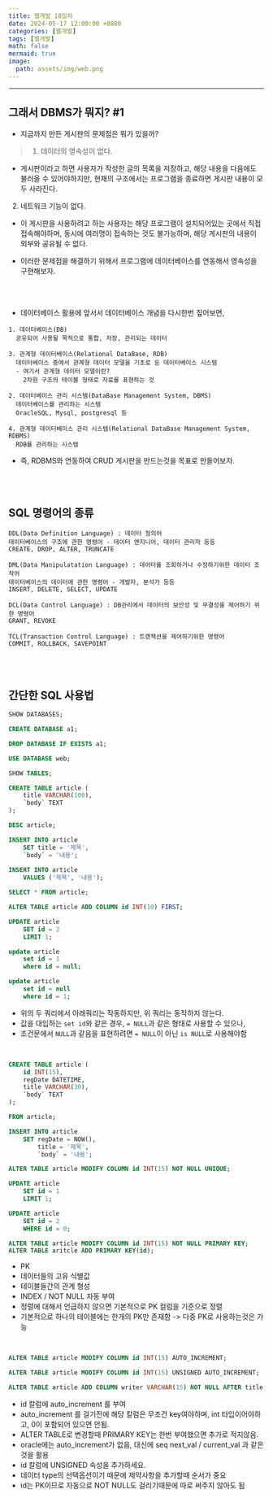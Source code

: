 ```yaml
---
title: 웹개발 10일차
date: 2024-05-17 12:00:00 +0800
categories: [웹개발]
tags: [웹개발]
math: false
mermaid: true
image:
  path: assets/img/web.png
---
```


<hr style="border:1px solid white">

## 그래서 DBMS가 뭐지? #1
- 지금까지 만든 게시판의 문제점은 뭐가 있을까?

> 1. 데이터의 영속성이 없다. 
  - 게시판이라고 하면 사용자가 작성한 글의 목록을 저장하고, 해당 내용을 다음에도 불러올 수 있어야하지만, 현재의 구조에서는 프로그램을 종료하면 게시판 내용이 모두 사라진다.
2. 네트워크 기능이 없다.
  - 이 게시판을 사용하려고 하는 사용자는 해당 프로그램이 설치되어있는 곳에서 직접 접속해야하며, 동시에 여러명이 접속하는 것도 불가능하며, 해당 게시판의 내용이 외부와 공유될 수 없다.

- 이러한 문제점을 해결하기 위해서 프로그램에 데이터베이스를 연동해서 영속성을 구현해보자.
    
<br/><br/>

- 데이터베이스 활용에 앞서서 데이터베이스 개념을 다시한번 짚어보면,

```
1. 데이터베이스(DB)
  공유되어 사용될 목적으로 통합, 저장, 관리되는 데이터

3. 관계형 데이터베이스(Relational DataBase, RDB)
  데이터베이스 중에서 관계형 데이터 모델을 기초로 둔 데이터베이스 시스템
  - 여기서 관계형 데이터 모델이란?
    2차원 구조의 테이블 형태로 자료를 표현하는 것

2. 데이터베이스 관리 시스템(DataBase Management System, DBMS)
  데이터베이스를 관리하는 시스템
  OracleSQL, Mysql, postgresql 등

4. 관계형 데이터베이스 관리 시스템(Relational DataBase Management System, RDBMS)
  RDB를 관리하는 시스템
```
- 즉, RDBMS와 연동하여 CRUD 게시판을 만드는것을 목표로 만들어보자.


<br/><br/>

## SQL 명령어의 종류

```
DDL(Data Definition Language) : 데이터 정의어
데이터베이스의 구조에 관한 명령어 - 데이터 엔지니어, 데이터 관리자 등등
CREATE, DROP, ALTER, TRUNCATE

DML(Data Manipulatation Language) : 데어터를 조회하거나 수정하기위한 데이터 조작어
데이터베이스의 데이터에 관한 명령어 - 개발자, 분석가 등등
INSERT, DELETE, SELECT, UPDATE

DCL(Data Control Language) : DB관리에서 데이터의 보안성 및 무결성을 제어하기 위한 명령어
GRANT, REVOKE

TCL(Transaction Control Language) : 트랜잭션을 제어하기위한 명령어
COMMIT, ROLLBACK, SAVEPOINT
```

<br/><br/>

## 간단한 SQL 사용법

```sql
SHOW DATABASES;

CREATE DATABASE a1;

DROP DATABASE IF EXISTS a1;

USE DATABASE web;

SHOW TABLES;

CREATE TABLE article (
    title VARCHAR(100),
    `body` TEXT
);

DESC article;

INSERT INTO article
    SET title = '제목',
    `body` = '내용';
    
INSERT INTO article
	VALUES ('제목', '내용');

SELECT * FROM article;

ALTER TABLE article ADD COLUMN id INT(10) FIRST;

UPDATE article
    SET id = 2 
    LIMIT 1;
```

```sql
update article 
	set id = 1
	where id = null;

update article
	set id = null
	where id = 1;
```
- 위의 두 쿼리에서 아래쿼리는 작동하지만, 위 쿼리는 동작하지 않는다.
- 값을 대입하는 `set id`와 같은 경우, `= NULL`과 같은 형태로 사용할 수 있으나,
- 조건문에서 `NULL`과 같음을 표현하려면 `= NULL`이 아닌 `is NULL`로 사용해야함

<br/>

```sql
CREATE TABLE article (
    id INT(15),
    regDate DATETIME,
    title VARCHAR(30),
    `body` TEXT
);

FROM article;

INSERT INTO article
    SET regDate = NOW(),
        title = '제목',
        `body` = '내용';

ALTER TABLE article MODIFY COLUMN id INT(15) NOT NULL UNIQUE;

UPDATE article
    SET id = 1
    LIMIT 1;

UPDATE article
    SET id = 2
    WHERE id = 0;
```

```sql
ALTER TABLE article MODIFY COLUMN id INT(15) NOT NULL PRIMARY KEY;
ALTER TABLE aritcle ADD PRIMARY KEY(id);
```
- PK
- 데이터들의 고유 식별값
- 테이블들간의 관계 형성
- INDEX / NOT NULL 자동 부여
- 정렬에 대해서 언급하지 않으면 기본적으로 PK 컬럼을 기준으로 정렬
- 기본적으로 하나의 테이블에는 한개의 PK만 존재함 -> 다중 PK로 사용하는것은 가능

<br/>

```sql
ALTER TABLE article MODIFY COLUMN id INT(15) AUTO_INCREMENT;

ALTER TABLE article MODIFY COLUMN id INT(15) UNSIGNED AUTO_INCREMENT;

ALTER TABLE article ADD COLUMN writer VARCHAR(15) NOT NULL AFTER title;
```
- id 칼럼에 auto_increment 를 부여
- auto_increment 를 걸기전에 해당 칼럼은 무조건 key여야하며, int 타입이어야하고, 0이 포함되어 있으면 안됨.
- ALTER TABLE로 변경할때 PRIMARY KEY는 한번 부여했으면 추가로 적지않음.
- oracle에는 auto_increment가 없음, 대신에 seq next_val / current_val 과 같은 것을 활용
- id 칼럼에 UNSIGNED 속성을 추가하세요.
- 데이터 type의 선택옵션이기 때문에 제약사항을 추가할때 순서가 중요
- id는 PK이므로 자동으로 NOT NULL도 걸리기때문에 따로 써주지 않아도 됨
